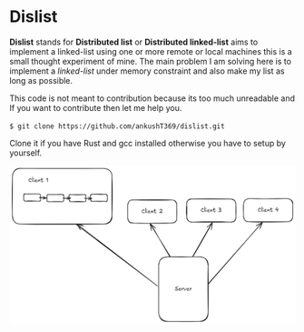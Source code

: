 # Dislist
**Dislist** stands for **Distributed list** or **Distributed linked-list** aims to implement a linked-list using one or more remote or local machines this is a small thought experiment of mine. The main problem I am solving here is to implement a *linked-list* under memory constraint and also make my list as long as possible.

This code is not meant to contribution because its too much unreadable and If you want to contribute then let me help you.

`$ git clone https://github.com/ankushT369/dislist.git`

Clone it if you have Rust and gcc installed otherwise you have to setup by yourself.

![My Photo](images/dislist.png)
